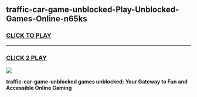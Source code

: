 
## traffic-car-game-unblocked-Play-Unblocked-Games-Online-n65ks
<h3>
<a href="https://premium76.site?title=traffic-car-game-unblocked&ref=25A">CLICK TO PLAY</a></h3>
<hr>

<h3>
<a href="https://premium76.site?title=traffic-car-game-unblocked&ref=25A">CLICK 2 PLAY</a>
  
</h3>

<a href="https://premium76.site?title=traffic-car-game-unblocked&ref=25A"><img src="https://clearcache.store/games.png"></a>


**traffic-car-game-unblocked games unblocked: Your Gateway to Fun and Accessible Online Gaming**
